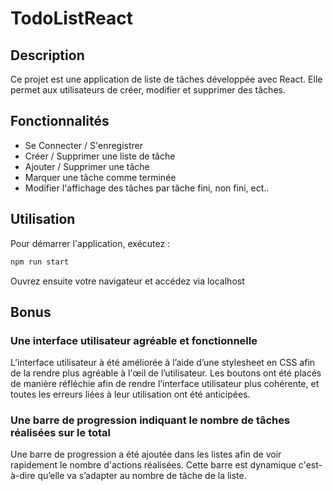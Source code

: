 # TodoListReact
## Description

Ce projet est une application de liste de tâches développée avec React. Elle permet aux utilisateurs de créer, modifier et supprimer des tâches.

## Fonctionnalités

- Se Connecter / S'enregistrer
- Créer / Supprimer une liste de tâche
- Ajouter / Supprimer une tâche
- Marquer une tâche comme terminée
- Modifier l'affichage des tâches par tâche fini, non fini, ect..

## Utilisation

Pour démarrer l'application, exécutez :
```bash
npm run start
```
Ouvrez ensuite votre navigateur et accédez via localhost

## Bonus

### Une interface utilisateur agréable et fonctionnelle

L’interface utilisateur à été améliorée à l’aide d’une stylesheet en CSS afin de la rendre plus agréable à l'œil de l’utilisateur. Les boutons ont été placés de manière réfléchie afin de rendre l’interface utilisateur plus cohérente, et toutes les erreurs liées à leur utilisation ont été anticipées. 

### Une barre de progression indiquant le nombre de tâches réalisées sur le total

Une barre de progression a été ajoutée dans les listes afin de voir rapidement le nombre d'actions réalisées. Cette barre est dynamique c'est-à-dire qu’elle va s’adapter au nombre de tâche de la liste.